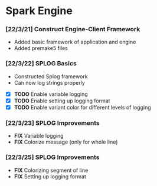 # Spark Engine

### [22/3/21] Construct Engine-Client Framework
* Added basic framework of application and engine
* Added premake5 files

### [22/3/22] SPLOG Basics
* Constructed Splog framework  
* Can now log strings properly  
* [x] **TODO** Enable variable logging  
* [x] **TODO** Enable setting up logging format  
* [x] **TODO** Enable variant color for different levels of logging

### [22/3/23] SPLOG Improvements
* **FIX** Variable logging
* **FIX** Colorize message (only for whole line)

### [22/3/25] SPLOG Improvements
* **FIX** Colorizing segment of line
* **FIX** Setting up logging format